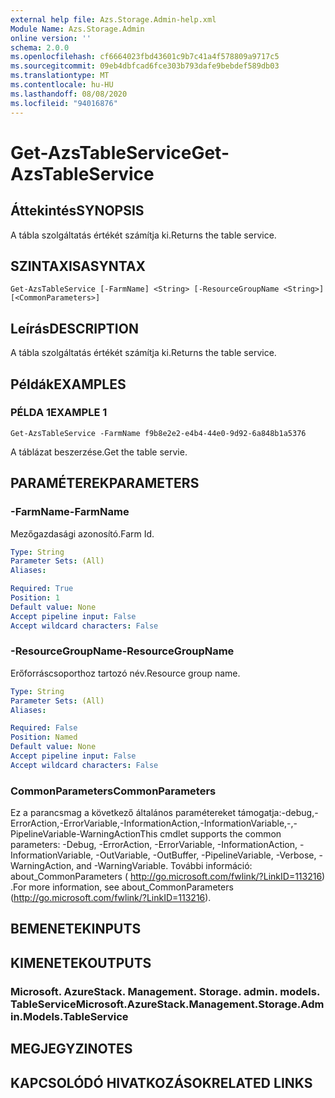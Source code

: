 ```yaml
---
external help file: Azs.Storage.Admin-help.xml
Module Name: Azs.Storage.Admin
online version: ''
schema: 2.0.0
ms.openlocfilehash: cf6664023fbd43601c9b7c41a4f578809a9717c5
ms.sourcegitcommit: 09eb4dbfcad6fce303b793dafe9bebdef589db03
ms.translationtype: MT
ms.contentlocale: hu-HU
ms.lasthandoff: 08/08/2020
ms.locfileid: "94016876"
---
```

# <span data-ttu-id="912e8-101">Get-AzsTableService</span><span class="sxs-lookup"><span data-stu-id="912e8-101">Get-AzsTableService</span></span>

## <span data-ttu-id="912e8-102">Áttekintés</span><span class="sxs-lookup"><span data-stu-id="912e8-102">SYNOPSIS</span></span>
<span data-ttu-id="912e8-103">A tábla szolgáltatás értékét számítja ki.</span><span class="sxs-lookup"><span data-stu-id="912e8-103">Returns the table service.</span></span>

## <span data-ttu-id="912e8-104">SZINTAXISA</span><span class="sxs-lookup"><span data-stu-id="912e8-104">SYNTAX</span></span>

```
Get-AzsTableService [-FarmName] <String> [-ResourceGroupName <String>] [<CommonParameters>]
```

## <span data-ttu-id="912e8-105">Leírás</span><span class="sxs-lookup"><span data-stu-id="912e8-105">DESCRIPTION</span></span>
<span data-ttu-id="912e8-106">A tábla szolgáltatás értékét számítja ki.</span><span class="sxs-lookup"><span data-stu-id="912e8-106">Returns the table service.</span></span>

## <span data-ttu-id="912e8-107">Példák</span><span class="sxs-lookup"><span data-stu-id="912e8-107">EXAMPLES</span></span>

### <span data-ttu-id="912e8-108">PÉLDA 1</span><span class="sxs-lookup"><span data-stu-id="912e8-108">EXAMPLE 1</span></span>
```
Get-AzsTableService -FarmName f9b8e2e2-e4b4-44e0-9d92-6a848b1a5376
```

<span data-ttu-id="912e8-109">A táblázat beszerzése.</span><span class="sxs-lookup"><span data-stu-id="912e8-109">Get the table servie.</span></span>

## <span data-ttu-id="912e8-110">PARAMÉTEREK</span><span class="sxs-lookup"><span data-stu-id="912e8-110">PARAMETERS</span></span>

### <span data-ttu-id="912e8-111">-FarmName</span><span class="sxs-lookup"><span data-stu-id="912e8-111">-FarmName</span></span>
<span data-ttu-id="912e8-112">Mezőgazdasági azonosító.</span><span class="sxs-lookup"><span data-stu-id="912e8-112">Farm Id.</span></span>

```yaml
Type: String
Parameter Sets: (All)
Aliases:

Required: True
Position: 1
Default value: None
Accept pipeline input: False
Accept wildcard characters: False
```

### <span data-ttu-id="912e8-113">-ResourceGroupName</span><span class="sxs-lookup"><span data-stu-id="912e8-113">-ResourceGroupName</span></span>
<span data-ttu-id="912e8-114">Erőforráscsoporthoz tartozó név.</span><span class="sxs-lookup"><span data-stu-id="912e8-114">Resource group name.</span></span>

```yaml
Type: String
Parameter Sets: (All)
Aliases:

Required: False
Position: Named
Default value: None
Accept pipeline input: False
Accept wildcard characters: False
```

### <span data-ttu-id="912e8-115">CommonParameters</span><span class="sxs-lookup"><span data-stu-id="912e8-115">CommonParameters</span></span>
<span data-ttu-id="912e8-116">Ez a parancsmag a következő általános paramétereket támogatja:-debug,-ErrorAction,-ErrorVariable,-InformationAction,-InformationVariable,-,-PipelineVariable-WarningAction</span><span class="sxs-lookup"><span data-stu-id="912e8-116">This cmdlet supports the common parameters: -Debug, -ErrorAction, -ErrorVariable, -InformationAction, -InformationVariable, -OutVariable, -OutBuffer, -PipelineVariable, -Verbose, -WarningAction, and -WarningVariable.</span></span> <span data-ttu-id="912e8-117">További információ: about_CommonParameters ( http://go.microsoft.com/fwlink/?LinkID=113216) .</span><span class="sxs-lookup"><span data-stu-id="912e8-117">For more information, see about_CommonParameters (http://go.microsoft.com/fwlink/?LinkID=113216).</span></span>

## <span data-ttu-id="912e8-118">BEMENETEK</span><span class="sxs-lookup"><span data-stu-id="912e8-118">INPUTS</span></span>

## <span data-ttu-id="912e8-119">KIMENETEK</span><span class="sxs-lookup"><span data-stu-id="912e8-119">OUTPUTS</span></span>

### <span data-ttu-id="912e8-120">Microsoft. AzureStack. Management. Storage. admin. models. TableService</span><span class="sxs-lookup"><span data-stu-id="912e8-120">Microsoft.AzureStack.Management.Storage.Admin.Models.TableService</span></span>

## <span data-ttu-id="912e8-121">MEGJEGYZI</span><span class="sxs-lookup"><span data-stu-id="912e8-121">NOTES</span></span>

## <span data-ttu-id="912e8-122">KAPCSOLÓDÓ HIVATKOZÁSOK</span><span class="sxs-lookup"><span data-stu-id="912e8-122">RELATED LINKS</span></span>
